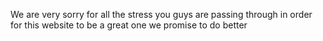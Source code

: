 We are very sorry for all the stress you guys are passing through in order for this website to be a great one we promise to do better
